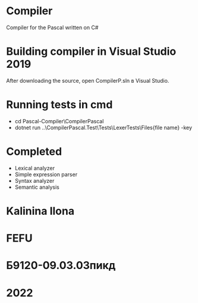 # Сompiler
Compiler for the Pascal written on C#
# Building compiler in Visual Studio 2019
After downloading the source, open CompilerP.sln в Visual Studio.
# Running tests in cmd
- cd Pascal-Compiler\CompilerPascal
- dotnet run ..\CompilerPascal.Test\Tests\LexerTests\Files\{file name} -key
# Completed
- Lexical analyzer
- Simple expression parser
- Syntax analyzer
- Semantic analysis
# Kalinina Ilona
# FEFU
# Б9120-09.03.03пикд
# 2022
